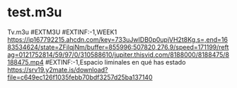 # test.m3u
Tv.m3u
#EXTM3U
#EXTINF:-1,WEEK1
https://ip167792215.ahcdn.com/key=733uJwIDB0p0upjVH2t8Kg,s=,end=1683534624/state=ZFilqjNm/buffer=855996:507820,276.9/speed=171199/reftag=0121752814/59/97/0/310588610/jupiter.thisvid.com/8188000/8188475/8188475.mp4
#EXTINF:-1,Espacio liminales en qué has estado
https://srv19.y2mate.is/download?file=c649ec126f1035febb70bdf3257d25ba137140
